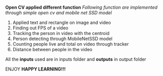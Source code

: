 **Open CV applied different function**
_Following function are implemented through simple open cv and mobile net SSD model_
1. Applied text and rectangle on image and video 
2. Finding out FPS of a video
3. Tracking the person in video with the centroid
4. Person detecting through MobileNetSSD model
5. Counting people live and total on video through tracker
6. Distance between people in the video

All the **inputs** used are in inputs folder and **outputs** in output folder

ENJOY
**HAPPY LEARNING!!!**
